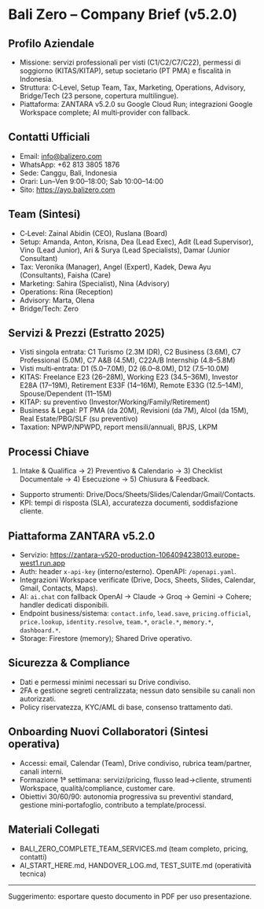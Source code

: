 # Bali Zero – Company Brief (v5.2.0)

## Profilo Aziendale
- Missione: servizi professionali per visti (C1/C2/C7/C22), permessi di soggiorno (KITAS/KITAP), setup societario (PT PMA) e fiscalità in Indonesia.
- Struttura: C‑Level, Setup Team, Tax, Marketing, Operations, Advisory, Bridge/Tech (23 persone, copertura multilingue).
- Piattaforma: ZANTARA v5.2.0 su Google Cloud Run; integrazioni Google Workspace complete; AI multi‑provider con fallback.

## Contatti Ufficiali
- Email: info@balizero.com
- WhatsApp: +62 813 3805 1876
- Sede: Canggu, Bali, Indonesia
- Orari: Lun–Ven 9:00–18:00; Sab 10:00–14:00
- Sito: https://ayo.balizero.com

## Team (Sintesi)
- C‑Level: Zainal Abidin (CEO), Ruslana (Board)
- Setup: Amanda, Anton, Krisna, Dea (Lead Exec), Adit (Lead Supervisor), Vino (Lead Junior), Ari & Surya (Lead Specialists), Damar (Junior Consultant)
- Tax: Veronika (Manager), Angel (Expert), Kadek, Dewa Ayu (Consultants), Faisha (Care)
- Marketing: Sahira (Specialist), Nina (Advisory)
- Operations: Rina (Reception)
- Advisory: Marta, Olena
- Bridge/Tech: Zero

## Servizi & Prezzi (Estratto 2025)
- Visti singola entrata: C1 Turismo (2.3M IDR), C2 Business (3.6M), C7 Professional (5.0M), C7 A&B (4.5M), C22A/B Internship (4.8–5.8M)
- Visti multi‑entrata: D1 (5.0–7.0M), D2 (6.0–8.0M), D12 (7.5–10.0M)
- KITAS: Freelance E23 (26–28M), Working E23 (34.5–36M), Investor E28A (17–19M), Retirement E33F (14–16M), Remote E33G (12.5–14M), Spouse/Dependent (11–15M)
- KITAP: su preventivo (Investor/Working/Family/Retirement)
- Business & Legal: PT PMA (da 20M), Revisioni (da 7M), Alcol (da 15M), Real Estate/PBG/SLF (su preventivo)
- Taxation: NPWP/NPWPD, report mensili/annuali, BPJS, LKPM

## Processi Chiave
1) Intake & Qualifica → 2) Preventivo & Calendario → 3) Checklist Documentale → 4) Esecuzione → 5) Chiusura & Feedback.
- Supporto strumenti: Drive/Docs/Sheets/Slides/Calendar/Gmail/Contacts.
- KPI: tempi di risposta (SLA), accuratezza documenti, soddisfazione cliente.

## Piattaforma ZANTARA v5.2.0
- Servizio: https://zantara-v520-production-1064094238013.europe-west1.run.app
- Auth: header `x-api-key` (interno/esterno). OpenAPI: `/openapi.yaml`.
- Integrazioni Workspace verificate (Drive, Docs, Sheets, Slides, Calendar, Gmail, Contacts, Maps).
- AI: `ai.chat` con fallback OpenAI → Claude → Groq → Gemini → Cohere; handler dedicati disponibili.
- Endpoint business/sistema: `contact.info`, `lead.save`, `pricing.official`, `price.lookup`, `identity.resolve`, `team.*`, `oracle.*`, `memory.*`, `dashboard.*`.
- Storage: Firestore (memory); Shared Drive operativo.

## Sicurezza & Compliance
- Dati e permessi minimi necessari su Drive condiviso.
- 2FA e gestione segreti centralizzata; nessun dato sensibile su canali non autorizzati.
- Policy riservatezza, KYC/AML di base, consenso trattamento dati.

## Onboarding Nuovi Collaboratori (Sintesi operativa)
- Accessi: email, Calendar (Team), Drive condiviso, rubrica team/partner, canali interni.
- Formazione 1ª settimana: servizi/pricing, flusso lead→cliente, strumenti Workspace, qualità/compliance, customer care.
- Obiettivi 30/60/90: autonomia progressiva su preventivi standard, gestione mini‑portafoglio, contributo a template/processi.

## Materiali Collegati
- BALI_ZERO_COMPLETE_TEAM_SERVICES.md (team completo, pricing, contatti)
- AI_START_HERE.md, HANDOVER_LOG.md, TEST_SUITE.md (operatività tecnica)

---
Suggerimento: esportare questo documento in PDF per uso presentazione.
